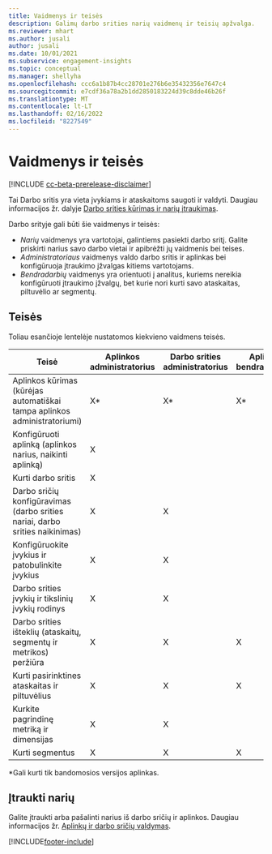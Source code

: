 ```yaml
---
title: Vaidmenys ir teisės
description: Galimų darbo srities narių vaidmenų ir teisių apžvalga.
ms.reviewer: mhart
ms.author: jusali
author: jusali
ms.date: 10/01/2021
ms.subservice: engagement-insights
ms.topic: conceptual
ms.manager: shellyha
ms.openlocfilehash: ccc6a1b87b4cc28701e276b6e35432356e7647c4
ms.sourcegitcommit: e7cdf36a78a2b1dd2850183224d39c8dde46b26f
ms.translationtype: MT
ms.contentlocale: lt-LT
ms.lasthandoff: 02/16/2022
ms.locfileid: "8227549"
---
```

# <a name="roles-and-permissions"></a>Vaidmenys ir teisės

[!INCLUDE [cc-beta-prerelease-disclaimer](includes/cc-beta-prerelease-disclaimer.md)]

Tai Darbo sritis yra vieta įvykiams ir ataskaitoms saugoti ir valdyti. Daugiau informacijos žr. dalyje [Darbo srities kūrimas ir narių įtraukimas](create-workspace.md). 

Darbo srityje gali būti šie vaidmenys ir teisės:

- *Narių* vaidmenys yra vartotojai, galintiems pasiekti darbo sritį. Galite priskirti narius savo darbo vietai ir apibrėžti jų vaidmenis bei teises. 
- *Administratoriaus* vaidmenys valdo darbo sritis ir aplinkas bei konfigūruoja įtraukimo įžvalgas kitiems vartotojams. 
- *Bendradarbių* vaidmenys yra orientuoti į analitus, kuriems nereikia konfigūruoti įtraukimo įžvalgų, bet kurie nori kurti savo ataskaitas, piltuvėlio ar segmentų.

## <a name="permissions"></a>Teisės
  
Toliau esančioje lentelėje nustatomos kiekvieno vaidmens teisės. 

| Teisė | Aplinkos administratorius | Darbo srities administratorius | Aplinkos bendraautorius | Darbo srities bendraautorius | 
|--|--|--|--|--|
| Aplinkos kūrimas (kūrėjas automatiškai tampa aplinkos administratoriumi) | X* | X* | X* | X* |  
| Konfigūruoti aplinką (aplinkos narius, naikinti aplinką) | X |  |  |  |  
| Kurti darbo sritis | X |  |  |  |  
| Darbo sričių konfigūravimas (darbo srities nariai, darbo srities naikinimas) | X | X |  |  |  
| Konfigūruokite įvykius ir patobulinkite įvykius | X | X | |  |  
| Darbo srities įvykių ir tikslinių įvykių rodinys | X | X | |  |  
| Darbo srities išteklių (ataskaitų, segmentų ir metrikos) peržiūra| X | X | X | X |  
| Kurti pasirinktines ataskaitas ir piltuvėlius | X | X | X | X |  
| Kurkite pagrindinę metriką ir dimensijas| X | X |  |  |  
| Kurti segmentus| X | X | X | X |  

*Gali kurti tik bandomosios versijos aplinkas. 

## <a name="add-members"></a>Įtraukti narių

Galite įtraukti arba pašalinti narius iš darbo sričių ir aplinkos. Daugiau informacijos žr. [Aplinkų ir darbo sričių valdymas](manage-environments-workspaces.md).


[!INCLUDE[footer-include](../includes/footer-banner.md)]
